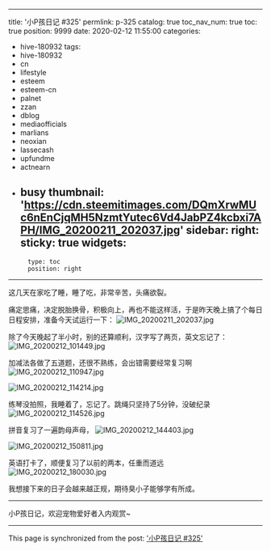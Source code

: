 
---
title: '小P孩日记 #325'
permlink: p-325
catalog: true
toc_nav_num: true
toc: true
position: 9999
date: 2020-02-12 11:55:00
categories:
- hive-180932
tags:
- hive-180932
- cn
- lifestyle
- esteem
- esteem-cn
- palnet
- zzan
- dblog
- mediaofficials
- marlians
- neoxian
- lassecash
- upfundme
- actnearn
- busy
thumbnail: 'https://cdn.steemitimages.com/DQmXrwMUc6nEnCjqMH5NzmtYutec6Vd4JabPZ4kcbxi7APH/IMG_20200211_202037.jpg'
sidebar:
    right:
        sticky: true
widgets:
    -
        type: toc
        position: right
---


这几天在家吃了睡，睡了吃，非常辛苦，头痛欲裂。

痛定思痛，决定脱胎换骨，积极向上，再也不能这样活，于是昨天晚上搞了个每日日程安排，准备今天试运行一下：
![IMG_20200211_202037.jpg](https://cdn.steemitimages.com/DQmXrwMUc6nEnCjqMH5NzmtYutec6Vd4JabPZ4kcbxi7APH/IMG_20200211_202037.jpg)

除了今天晚起了半小时，别的还算顺利，汉字写了两页，英文忘记了：
![IMG_20200212_101449.jpg](https://cdn.steemitimages.com/DQmPmUb8WN6E2HHpT4mKPukHTG7eKmpspgCbcpXDRFuywBn/IMG_20200212_101449.jpg)

加减法各做了五道题，还很不熟练，会出错需要经常复习啊
![IMG_20200212_110947.jpg](https://cdn.steemitimages.com/DQmNNZD1ovHcG2NEseoyoY6o8FJajZfYr8MfVNAzu3RSxH6/IMG_20200212_110947.jpg)

![IMG_20200212_114214.jpg](https://cdn.steemitimages.com/DQmb6ncH7TFp7ms56xSZUBAVV997wdBwAWkoYLotnifseLh/IMG_20200212_114214.jpg)

练琴没拍照，我睡着了，忘记了。跳绳只坚持了5分钟，没破纪录
![IMG_20200212_114526.jpg](https://cdn.steemitimages.com/DQmZQEkunvSWg69JkbLY18xwufX6ZM24zTxoucFbznsnPDk/IMG_20200212_114526.jpg)

拼音复习了一遍韵母声母，
![IMG_20200212_144403.jpg](https://cdn.steemitimages.com/DQmPsWGLmadRPp1EQi7khYL3XSf52ku7vTxfc4WtWoqTL86/IMG_20200212_144403.jpg)

![IMG_20200212_150811.jpg](https://cdn.steemitimages.com/DQmYyJWBTRaLBvQ9U96quvpzSiAjZYW9EPhDSAa3X2nupk1/IMG_20200212_150811.jpg)

英语打卡了，顺便复习了以前的两本，任重而道远
![IMG_20200212_180030.jpg](https://cdn.steemitimages.com/DQmVPnTrrpCqaTyBsazZsMxj6XBUoLSCCrQnBtAMqXMFNVE/IMG_20200212_180030.jpg)

我想接下来的日子会越来越正规，期待臭小子能够学有所成。

***

小P孩日记，欢迎宠物爱好者入内观赏~

- - -

This page is synchronized from the post: ['小P孩日记 #325'](https://steemit.com/@julian2013/p-325)
